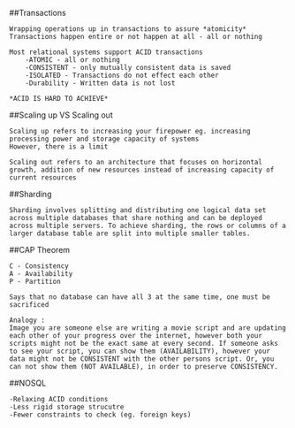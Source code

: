 ##Transactions

	Wrapping operations up in transactions to assure *atomicity*
	Transactions happen entire or not happen at all - all or nothing

	Most relational systems support ACID transactions
		-ATOMIC - all or nothing
		-CONSISTENT - only mutually consistent data is saved
		-ISOLATED - Transactions do not effect each other
		-Durability - Written data is not lost

	*ACID IS HARD TO ACHIEVE*


##Scaling up VS Scaling out

	Scaling up refers to increasing your firepower eg. increasing processing power and storage capacity of systems
	However, there is a limit 

	Scaling out refers to an architecture that focuses on horizontal growth, addition of new resources instead of increasing capacity of current resources

##Sharding

	Sharding involves splitting and distributing one logical data set across multiple databases that share nothing and can be deployed across multiple servers. To achieve sharding, the rows or columns of a larger database table are split into multiple smaller tables.

##CAP Theorem

	C - Consistency
	A - Availability
	P - Partition

	Says that no database can have all 3 at the same time, one must be sacrificed

	Analogy :
	Image you are someone else are writing a movie script and are updating each other of your progress over the internet, however both your scripts might not be the exact same at every second. If someone asks to see your script, you can show them (AVAILABILITY), however your data might not be CONSISTENT with the other persons script. Or, you can not show them (NOT AVAILABLE), in order to preserve CONSISTENCY.

##NOSQL

	-Relaxing ACID conditions
	-Less rigid storage strucutre
	-Fewer constraints to check (eg. foreign keys)
